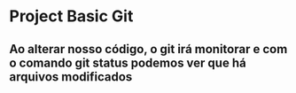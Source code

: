 # Project Basic Git

## Ao alterar nosso código, o git irá monitorar e com o comando git status podemos ver que há arquivos modificados
